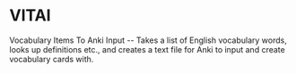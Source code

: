 # VITAI
Vocabulary Items To Anki Input -- Takes a list of English vocabulary words, looks up definitions etc., and creates a text file for Anki to input and create vocabulary cards with.
